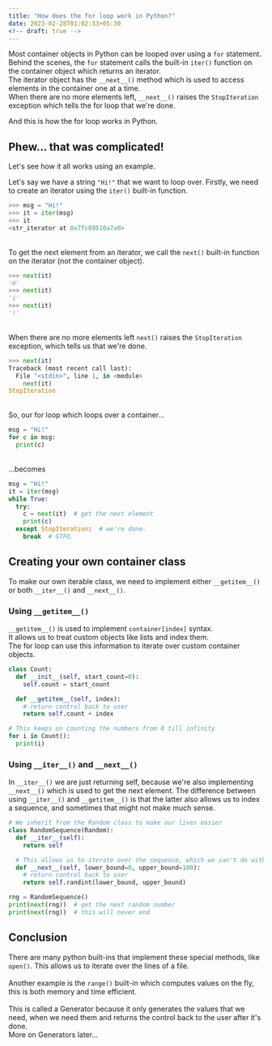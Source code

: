 ```yaml
---
title: "How does the for loop work in Python?"
date: 2023-02-28T01:02:33+05:30
<!-- draft: true -->
---
```


Most container objects in Python can be looped over using a `for` statement.  
Behind the scenes, the `for` statement calls the built-in `iter()` function on the container object which returns an iterator.  
The iterator object has the `__next__()` method which is used to access elements in the container one at a time.  
When there are no more elements left, `__next__()` raises the `StopIteration` exception which tells the for loop that we're done.

And this is how the for loop works in Python.

## Phew... that was complicated!
Let's see how it all works using an example.

Let's say we have a string `"Hi!"` that we want to loop over. Firstly, we need to create an iterator using the `iter()` built-in function.
```python
>>> msg = "Hi!"
>>> it = iter(msg)
>>> it
<str_iterator at 0x7fc89510a7a0>
```
\
To get the next element from an iterator, we call the `next()` built-in function on the iterator (not the container object).
```python
>>> next(it)
'H'
>>> next(it)
'i'
>>> next(it)
'!'
```
\
When there are no more elements left `next()` raises the `StopIteration` exception, which tells us that we're done.
```python
>>> next(it)
Traceback (most recent call last):
  File "<stdin>", line 1, in <module>
    next(it)
StopIteration
```
\
So, our for loop which loops over a container...
```python
msg = "Hi!"
for c in msg:
  print(c)
```
\
...becomes
```python
msg = "Hi!"
it = iter(msg)
while True:
  try:
    c = next(it)  # get the next element
    print(c)
  except StopIteration:  # we're done.
    break  # GTFO.
```

## Creating your own container class
To make our own iterable class, we need to implement either `__getitem__()` or both `__iter__()` and  `__next__()`.  

### Using `__getitem__()`
`__getitem__()` is used to implement `container[index]` syntax.  
It allows us to treat custom objects like lists and index them.  
The for loop can use this information to iterate over custom container objects.  

```python
class Count:
  def __init__(self, start_count=0):
    self.count = start_count

  def __getitem__(self, index):
    # return control back to user
    return self.count + index

# This keeps on counting the numbers from 0 till infinity
for i in Count():
  print(i)

```

### Using `__iter__()` and `__next__()`
In `__iter__()` we are just returning self, because we're also implementing `__next__()` which is used to get the next element.
The difference between using `__iter__()` and `__getitem__()` is that the latter also allows us to index a sequence, and sometimes that might not make much sense.
```python
# We inherit from the Random class to make our lives easier
class RandomSequence(Random):
  def __iter__(self):
    return self

  # This allows us to iterate over the sequence, which we can't do with Random class
  def __next__(self, lower_bound=0, upper_bound=100):
    # return control back to user
    return self.randint(lower_bound, upper_bound)

rng = RandomSequence()
print(next(rng))  # get the next random number
print(next(rng))  # this will never end
```

## Conclusion
There are many python built-ins that implement these special methods, like `open()`. This allows us to iterate over the lines of a file.  
\
Another example is the `range()` built-in which computes values on the fly, this is both memory and time efficient.  
\
This is called a Generator because it only generates the values that we need, when we need them and returns the control back to the user after it's done.  
More on Generators later...
